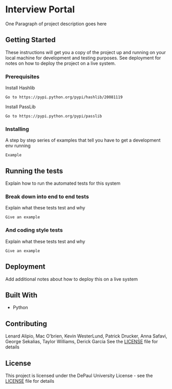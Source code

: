 

# Interview Portal

One Paragraph of project description goes here

## Getting Started

These instructions will get you a copy of the project up and running on your local machine for development and testing purposes. See deployment for notes on how to deploy the project on a live system.

### Prerequisites

Install Hashlib

```
Go to https://pypi.python.org/pypi/hashlib/20081119
```

Install PassLib 

```
Go to https://pypi.python.org/pypi/passlib
```


### Installing

A step by step series of examples that tell you have to get a development env running



```
Example
```




## Running the tests

Explain how to run the automated tests for this system

### Break down into end to end tests

Explain what these tests test and why

```
Give an example
```

### And coding style tests

Explain what these tests test and why

```
Give an example
```

## Deployment

Add additional notes about how to deploy this on a live system

## Built With

* Python


## Contributing

Lenard Alipio, Mac O'brien, Kevin WesterLund, Patrick Drucker, Anna Safavi, George Sekalias, Taylor Williams, Derick Garcia 
See the [LICENSE](CONTRIBUTERS.md) file for details

## License

This project is licensed under the DePaul University License - see the [LICENSE](CCAW-license-1.0.txt) file for details

